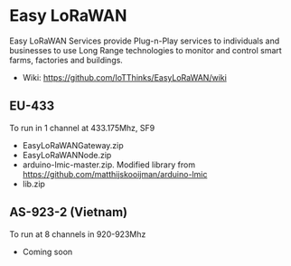 # Easy LoRaWAN
Easy LoRaWAN Services provide Plug-n-Play services to individuals and businesses to use Long Range technologies to monitor and control smart farms, factories and buildings.
* Wiki: https://github.com/IoTThinks/EasyLoRaWAN/wiki

## EU-433
To run in 1 channel at 433.175Mhz, SF9
* EasyLoRaWANGateway.zip
* EasyLoRaWANNode.zip
* arduino-lmic-master.zip. Modified library from https://github.com/matthijskooijman/arduino-lmic
* lib.zip

## AS-923-2 (Vietnam)
To run at 8 channels in 920-923Mhz
* Coming soon
